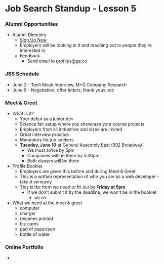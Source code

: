 # Job Search Standup - Lesson 5

### Alumni Opportunities

* Alumni Directory
	* [Sign Up Now](alumni.generalassemb.ly/profiles/new)
	* Employers will be looking at it and reaching out to people they're interested in
	* Feedback
		* Send email to profiles@ga.co

### JSS Schedule

* June 2 - Tech Mock Interview, M+G Company Research
* June 9 - Negotiation, offer letters, thank yous, etc

### Meet & Greet

* What is it?
	* Your debut as a junior dev
	* Science fair setup where you showcase your course projects
	* Employers from all industries and sizes are invited
	* Great interview practice
	* Mandatory for job seekers
	* **Tuesday, June 10** at General Assembly East (902 Broadway)
		* We must arrive by 5pm
		* Companies will be there by 5:30pm
		* Both classes will be there
* Profile Booklet
	* Employers are given this before and during Meet & Greet
	* This is a written representation of who you are as a web developer - take it seriously
	* [This](http://generalassembly.wufoo.com/forms/meet-greet-profile-nyc-wdi-february/) is the form we need to fill out by **Friday at 5pm**
		* If we don't submit it by the deadline, we won't be in the booklet
			* uh oh
* What we need at the meet & greet
	* computer
	* charger
	* resumes printed
	* biz cards
	* pad of paper/pen
	* bottle of water
	
### Online Portfolio

* 

	 